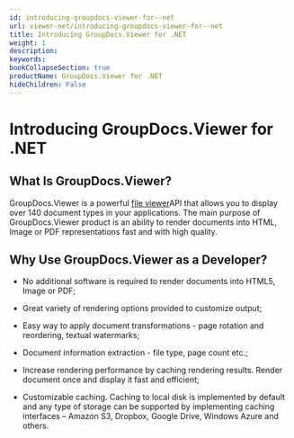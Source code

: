 ```yaml
---
id: introducing-groupdocs-viewer-for--net
url: viewer-net/introducing-groupdocs-viewer-for--net
title: Introducing GroupDocs.Viewer for .NET
weight: 1
description: 
keywords: 
bookCollapseSection: true
productName: GroupDocs.Viewer for .NET
hideChildren: False
---
```


# Introducing GroupDocs.Viewer for .NET


## What Is GroupDocs.Viewer?

GroupDocs.Viewer is a powerful [file viewer](https://en.wikipedia.org/wiki/File_viewer)API that allows you to display over 140 document types in your applications. The main purpose of GroupDocs.Viewer product is an ability to render documents into HTML, Image or PDF representations fast and with high quality.

## Why Use GroupDocs.Viewer as a Developer?

*   No additional software is required to render documents into HTML5, Image or PDF;
    
*   Great variety of rendering options provided to customize output;
    
*   Easy way to apply document transformations - page rotation and reordering, textual watermarks;
    
*   Document information extraction - file type, page count etc.;
    
*   Increase rendering performance by caching rendering results. Render document once and display it fast and efficient;
    
*   Customizable caching. Caching to local disk is implemented by default and any type of storage can be supported by implementing caching interfaces – Amazon S3, Dropbox, Google Drive, Windows Azure and others.
    

